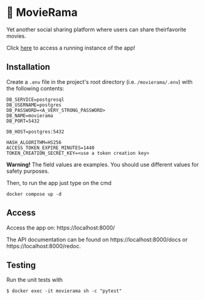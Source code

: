 # 🎥 MovieRama
Yet​ ​another social​ ​sharing​ ​platform​ ​where​ ​users​ ​can​ ​share​ ​their​ ​favorite​ ​movies.

Click [here](http://159.223.17.183:8000/movies) to access a running instance of the app!

## Installation
Create a `.env` file in the project's root directory (i.e. `/movierama/.env`)
with the following contents:

```
DB_SERVICE=postgresql
DB_USERNAME=postgres
DB_PASSWORD=<A_VERY_STRONG_PASSWORD>
DB_NAME=movierama
DB_PORT=5432

DB_HOST=postgres:5432

HASH_ALGORITHM=HS256
ACCESS_TOKEN_EXPIRE_MINUTES=1440
TOKEN_CREATION_SECRET_KEY=<use a token creation key>
```
**Warning!** The field values are examples. You should use different values for safety purposes.

Then, to run the app just type on the cmd

`docker compose up -d`

## Access
Access the app on: https://localhost:8000/

The API documentation can be found on https://localhost:8000/docs or https://localhost:8000/redoc.

## Testing
Run the unit tests with 

`$ docker exec -it movierama sh -c "pytest"`
